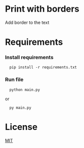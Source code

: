 # Print with borders

Add border to the text

# Requirements

### Install requirements
```
  pip install -r requirements.txt
```

### Run file
```
  python main.py
```
or
```
  py main.py
```

# License
[MIT](LICENSE)